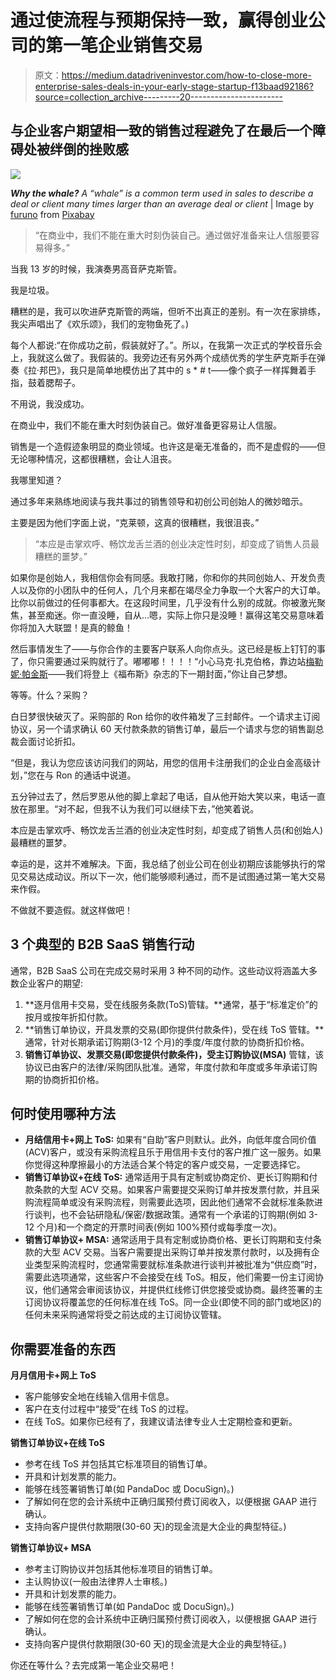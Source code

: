 # 通过使流程与预期保持一致，赢得创业公司的第一笔企业销售交易

> 原文：<https://medium.datadriveninvestor.com/how-to-close-more-enterprise-sales-deals-in-your-early-stage-startup-f13baad92186?source=collection_archive---------20----------------------->

## 与企业客户期望相一致的销售过程避免了在最后一个障碍处被绊倒的挫败感

![](img/2cd26fd9b122043057ca67ebf8971c7e.png)

***Why the whale?*** *A “whale” is a common term used in sales to describe a deal or client many times larger than an average deal or client* | Image by [furuno](https://pixabay.com/users/furuno-4972175/?utm_source=link-attribution&utm_medium=referral&utm_campaign=image&utm_content=2998812) from [Pixabay](https://pixabay.com/?utm_source=link-attribution&utm_medium=referral&utm_campaign=image&utm_content=2998812)

> “在商业中，我们不能在重大时刻伪装自己。通过做好准备来让人信服要容易得多。”

当我 13 岁的时候，我演奏男高音萨克斯管。

我是垃圾。

糟糕的是，我可以吹进萨克斯管的两端，但听不出真正的差别。有一次在家排练，我尖声唱出了《欢乐颂》，我们的宠物鱼死了。)

每个人都说:“在你成功之前，假装就好了。”。所以，在我第一次正式的学校音乐会上，我就这么做了。我假装的。我旁边还有另外两个成绩优秀的学生萨克斯手在弹奏《拉·邦巴》，我只是简单地模仿出了其中的 s * # t——像个疯子一样挥舞着手指，鼓着腮帮子。

不用说，我没成功。

在商业中，我们不能在重大时刻伪装自己。做好准备更容易让人信服。

销售是一个造假迹象明显的商业领域。也许这是毫无准备的，而不是虚假的——但无论哪种情况，这都很糟糕，会让人沮丧。

我哪里知道？

通过多年来熟练地阅读与我共事过的销售领导和初创公司创始人的微妙暗示。

主要是因为他们字面上说，“克莱顿，这真的很糟糕，我很沮丧。”

> “本应是击掌欢呼、畅饮龙舌兰酒的创业决定性时刻，却变成了销售人员最糟糕的噩梦。”

如果你是创始人，我相信你会有同感。我敢打赌，你和你的共同创始人、开发负责人以及你的小团队中的任何人，几个月来都在竭尽全力争取一个大客户的大订单。比你以前做过的任何事都大。在这段时间里，几乎没有什么别的成就。你被激光聚焦，甚至痴迷。你一直没睡，自从…嗯，实际上你只是没睡！赢得这笔交易意味着你将加入大联盟！是真的鲸鱼！

然后事情发生了——与你合作的主要客户联系人向你点头。这已经是板上钉钉的事了，你只需要通过采购就行了。嘟嘟嘟！！！！“小心马克·扎克伯格，靠边站[梅勒妮·帕金斯](https://medium.com/u/597996cc0ce4?source=post_page-----f13baad92186--------------------------------)——我们将登上《福布斯》杂志的下一期封面，”你让自己梦想。

等等。什么？采购？

白日梦很快破灭了。采购部的 Ron 给你的收件箱发了三封邮件。一个请求主订阅协议，另一个请求确认 60 天付款条款的销售订单，最后一个请求与您的销售副总裁会面讨论折扣。

“但是，我认为您应该访问我们的网站，用您的信用卡注册我们的企业白金高级计划，”您在与 Ron 的通话中说道。

五分钟过去了，然后罗恩从他的脚上拿起了电话，自从他开始大笑以来，电话一直放在那里。“对不起，但我不认为我们可以继续下去，”他笑着说。

本应是击掌欢呼、畅饮龙舌兰酒的创业决定性时刻，却变成了销售人员(和创始人)最糟糕的噩梦。

幸运的是，这并不难解决。下面，我总结了创业公司在创业初期应该能够执行的常见交易达成动议。所以下一次，他们能够顺利通过，而不是试图通过第一笔大交易来作假。

不做就不要造假。就这样做吧！

## 3 个典型的 B2B SaaS 销售行动

通常，B2B SaaS 公司在完成交易时采用 3 种不同的动作。这些动议将涵盖大多数企业客户的期望:

1.  **逐月信用卡交易，受在线服务条款(ToS)管辖。**通常，基于“标准定价”的按月或按年折扣付款。
2.  **销售订单协议，开具发票的交易(即你提供付款条件)，受在线 ToS 管辖。**通常，针对长期承诺订购期(3-12 个月)的季度/年度付款的协商折扣价格。
3.  **销售订单协议、发票交易(即您提供付款条件)，受主订购协议(MSA)** 管辖，该协议已由客户的法律/采购团队批准。通常，年度付款和年度或多年承诺订购期的协商折扣价格。

## 何时使用哪种方法

*   **月结信用卡+网上 ToS:** 如果有“自助”客户则默认。此外，向低年度合同价值(ACV)客户，或没有采购流程且乐于用信用卡支付的客户推广这一服务。如果你觉得这种摩擦最小的方法适合某个特定的客户或交易，一定要选择它。
*   **销售订单协议+在线 ToS:** 通常适用于具有定制或协商定价、更长订购期和付款条款的大型 ACV 交易。如果客户需要提交采购订单并按发票付款，并且采购流程简单或没有采购流程，则需要此选项，因此他们通常不会就标准条款进行谈判，也不会钻研隐私/保密/数据政策。通常有一个承诺的订购期(例如 3-12 个月)和一个商定的开票时间表(例如 100%预付或每季度一次)。
*   **销售订单协议+ MSA:** 通常适用于具有定制或协商价格、更长订购期和支付条款的大型 ACV 交易。当客户需要提出采购订单并按发票付款时，以及拥有企业类型采购流程时，您通常需要就标准条款进行谈判并被批准为“供应商”时，需要此选项通常，这些客户不会接受在线 ToS。相反，他们需要一份主订阅协议，他们通常会审阅该协议，并提供红线修订供您接受或协商。最终签署的主订阅协议将覆盖您的任何标准在线 ToS。同一企业(即使不同的部门或地区)的任何未来采购通常将受之前达成的主订阅协议管辖。

## 你需要准备的东西

**月月信用卡+网上 ToS**

*   客户能够安全地在线输入信用卡信息。
*   客户在支付过程中“接受”在线 ToS 的过程。
*   在线 ToS。如果你已经有了，我建议请法律专业人士定期检查和更新。

**销售订单协议+在线 ToS**

*   参考在线 ToS 并包括其它标准项目的销售订单。
*   开具和计划发票的能力。
*   能够在线签署销售订单(如 PandaDoc 或 DocuSign)。)
*   了解如何在您的会计系统中正确归属预付费订阅收入，以便根据 GAAP 进行确认。
*   支持向客户提供付款期限(30-60 天)的现金流是大企业的典型特征。)

**销售订单协议+ MSA**

*   参考主订购协议并包括其他标准项目的销售订单。
*   主认购协议(一般由法律界人士审核。)
*   开具和计划发票的能力。
*   能够在线签署销售订单(如 PandaDoc 或 DocuSign)。)
*   了解如何在您的会计系统中正确归属预付费订阅收入，以便根据 GAAP 进行确认。
*   支持向客户提供付款期限(30-60 天)的现金流是大企业的典型特征。)

你还在等什么？去完成第一笔企业交易吧！